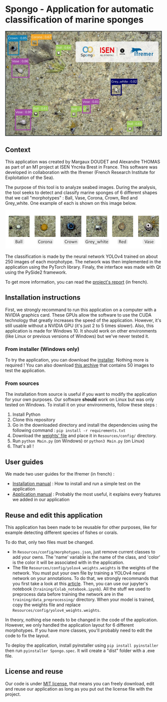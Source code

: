 # Spongo - Application for automatic classification of marine sponges

![repository header](documents/img/header.png) 

## Context
This application was created by Margaux DOUDET and Alexandre THOMAS as part of an M1 project at ISEN Yncréa Brest in France. This software was developed in collaboration with the Ifremer (French Research Institute for Exploitation of the Sea).

The purpose of this tool is to analyze seabed images. During the analysis, the tool seeks to detect and classify marine sponges of 6 different shapes that we call "morphotypes" : Ball, Vase, Corona, Crown, Red and Grey_white. One example of each is shown on this image below.

![morphotypes](documents/img/morphotypes.png) 

The classification is made by the neural network YOLOv4 trained on about 250 images of each morphotype. The network was then implemented in the application using the PyTorch library. Finaly, the interface was made with Qt using the PySide2 framework.

To get more information, you can read the [project's report](documents/Rapport%20de%20projet.pdf) (in french).


## Installation instructions
First, we strongly recommand to run this application on a computer with a NVIDIA graphics card. These GPUs allow the software to use the CUDA technology that greatly increases the speed of the application. However, it's still usable without a NVIDIA GPU (it's just 2 to 5 times slower). Also, this application is made for Windows 10. It should work on other environments (like Linux or previous versions of Windows) but we've never tested it.

### From installer (Windows only)
To try the application, you can download the [installer](https://github.com/shell-done/Spongo/releases/download/latest/Spongo_R10_Installer.exe). Nothing more is required ! You can also download [this archive](https://github.com/shell-done/Spongo/releases/download/v1.0/Images_test.zip) that contains 50 images to test the application.

### From sources
The installation from source is useful if you want to modify the application for your own purposes. Our software **should** work on Linux but was only tested on Windows. To install it on your environments, follow these steps :  
  1. Install Python
  2. Clone this repository
  3. Go in the downloaded directory and install the dependencies using the following command : `pip install -r requirements.txt`
  4. Download the [weights' file](https://github.com/shell-done/Spongo/releases/download/latest/yolov4_weights.weights) and place it in `Resources/config/` directory. 
  5. Run `python Main.py` (on Windows) or `python3 Main.py` (on Linux)
  6. That's all !

## User guides
We made two user guides for the Ifremer (in french) :
  - [Installation manual](documents/Application%20Spongo%20-%20Guide%20d'installation.pdf) : How to install and run a simple test on the application
  - [Application manual](documents/Application%20Spongo%20-%20Guide%20de%20l'application.pdf) : Probably the most useful, it explains every features we added in our application

## Reuse and edit this application
This application has been made to be reusable for other purposes, like for example detecting different species of fishes or corals.

To do that, only two files must be changed.
  - In `Resources/config/morphotypes.json`, just remove current classes to add your owns. The 'name' variable is the name of the class, and 'color' is the color it will be associated with in the application.
  - The file `Resources/config/yolov4_weights.weights` is the weights of the network. You must put your own file by training a YOLOv4 neural network on your annotations. To do that, we strongly recommands that you first take a look at this [article](https://towardsdatascience.com/yolov4-in-google-colab-train-your-custom-dataset-traffic-signs-with-ease-3243ca91c81d). Then, you can use our jupyter's notebook (`training/Colab_notebook.ipynb`). All the stuff we used to preprocess data before training the network are in the `training/data_preprocessing/` directory. When your model is trained, copy the weights file and replace `Resources/config/yolov4_weights.weights`.

In theory, nothing else needs to be changed in the code of the application. However, we only handled the application layout for 6 different morphotypes. If you have more classes, you'll probably need to edit the code to fix the layout.

To deploy the application, install pyinstaller using `pip install pyinstaller` then run `pyinstaller Spongo.spec`. It will create a "dist" folder with a .exe file.

## License and reuse
Our code is under [MIT license](LICENSE), that means you can freely download, edit and reuse our application as long as you put out the license file with the project.
